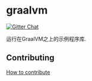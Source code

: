 # graalvm

[![Gitter Chat](https://badges.gitter.im/Join%20Chat.svg)](https://groups.google.com/g/reactive-group)

运行在GraalVM之上的示例程序库.

## Contributing

[How to contribute](./CONTRIBUTING.md)
